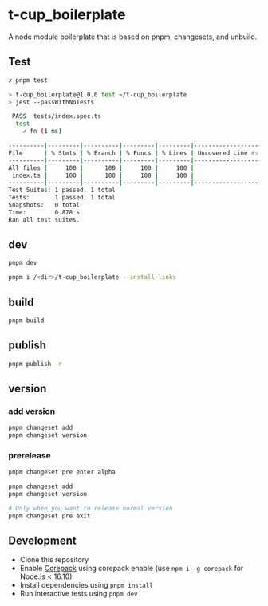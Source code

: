# t-cup_boilerplate

A node module boilerplate that is based on pnpm, changesets, and unbuild.

## Test
```bash
✗ pnpm test

> t-cup_boilerplate@1.0.0 test ~/t-cup_boilerplate
> jest --passWithNoTests

 PASS  tests/index.spec.ts
  test
    ✓ fn (1 ms)

----------|---------|----------|---------|---------|-------------------
File      | % Stmts | % Branch | % Funcs | % Lines | Uncovered Line #s 
----------|---------|----------|---------|---------|-------------------
All files |     100 |      100 |     100 |     100 |                   
 index.ts |     100 |      100 |     100 |     100 |                   
----------|---------|----------|---------|---------|-------------------
Test Suites: 1 passed, 1 total
Tests:       1 passed, 1 total
Snapshots:   0 total
Time:        0.878 s
Ran all test suites.
```

## dev
```bash
pnpm dev

pnpm i /<dir>/t-cup_boilerplate --install-links
```


## build
```bash
pnpm build
```

## publish
```bash
pnpm publish -r
```

## version
### add version
```bash
pnpm changeset add
pnpm changeset version
```
### prerelease
```bash
pnpm changeset pre enter alpha

pnpm changeset add
pnpm changeset version

# Only when you want to release normal version
pnpm changeset pre exit
```

## Development
+ Clone this repository
+ Enable [Corepack](https://github.com/nodejs/corepack) using corepack enable (use `npm i -g corepack` for Node.js < 16.10)
+ Install dependencies using `pnpm install`
+ Run interactive tests using `pnpm dev`
